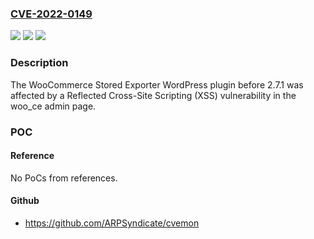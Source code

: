 ### [CVE-2022-0149](https://cve.mitre.org/cgi-bin/cvename.cgi?name=CVE-2022-0149)
![](https://img.shields.io/static/v1?label=Product&message=WooCommerce%20%E2%80%93%20Store%20Exporter&color=blue)
![](https://img.shields.io/static/v1?label=Version&message=2.7.1%3C%202.7.1%20&color=brighgreen)
![](https://img.shields.io/static/v1?label=Vulnerability&message=CWE-79%20Cross-site%20Scripting%20(XSS)&color=brighgreen)

### Description

The WooCommerce Stored Exporter WordPress plugin before 2.7.1 was affected by a Reflected Cross-Site Scripting (XSS) vulnerability in the woo_ce admin page.

### POC

#### Reference
No PoCs from references.

#### Github
- https://github.com/ARPSyndicate/cvemon

